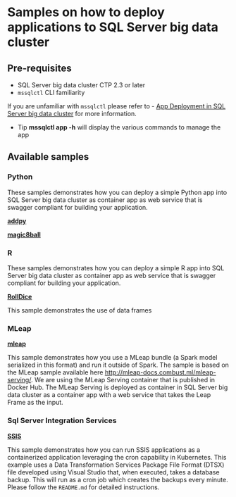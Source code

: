 # Samples on how to deploy applications to SQL Server big data cluster

## Pre-requisites
* SQL Server big data cluster CTP 2.3 or later
* `mssqlctl` CLI familiarity

If you are unfamiliar with `mssqlctl` please refer to - [App Deployment in SQL Server big data cluster](https://docs.microsoft.com/en-us/sql/big-data-cluster/big-data-cluster-create-apps?view=sqlallproducts-allversions) for more information.

* Tip 
**mssqlctl app -h** will display the various commands to manage the app

## Available samples
### Python 
These samples demonstrates how you can deploy a simple Python app into SQL Server big data cluster as container app as web service that is swagger compliant for building your application.

__[addpy](addpy/)__

__[magic8ball](magic8ball/)__

### R 
These samples demonstrates how you can deploy a simple R app into SQL Server big data cluster as container app as web service that is swagger compliant for building your application. 

__[RollDice](RollDice/)__

This sample demonstrates the use of data frames

### MLeap 
__[mleap](mleap/)__

This sample demonstrates how you use a MLeap bundle (a Spark model serialized in this format) and run it outside of Spark. The sample is based on the MLeap sample available here http://mleap-docs.combust.ml/mleap-serving/. We are using the MLeap Serving container that is published in Docker Hub. The MLeap Serving is deployed as container in SQL Server big data cluster as a container app with a web service that takes the Leap Frame as the input.  


### Sql Server Integration Services 
__[SSIS](SSIS/)__

This sample demonstrates how you can run SSIS applications as a containerized application leveraging the cron capability in Kubernetes. This example uses a Data Transformation Services Package File Format (DTSX) file developed using Visual Studio that, when executed, takes a database backup. This will run as a cron job which creates the backups every minute. Please follow the `README.md` for detailed instructions.